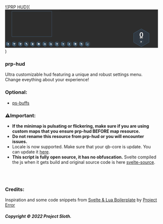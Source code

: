 ![PRP HUD](![Alt text](image.png))

### prp-hud

Ultra customizable hud featuring a unique and robust settings menu. Change eveything about your experience!

### Optional:

- [ps-buffs](https://github.com/Project-Sloth/ps-buffs)

### ⚠️Important:

- **If the minimap is pulsating or flickering, make sure if you are using custom maps that you ensure prp-hud BEFORE map resource.**
- **Do not rename this resource from prp-hud or you will encounter issues.**
- Locale is now supported. Make sure that your qb-core is update. You can update it [here](https://github.com/qbcore-framework/qb-core).
- **This script is fully open source, it has no obfuscation.** Svelte compiled the js when it gets build and original source code is here [svelte-source](https://github.com/Project-Sloth/ps-hud/tree/main/svelte-source).

<br>
<br>

### Credits:

Inspiration and some code snippets from [Svelte & Lua Boilerplate](https://github.com/project-error/svelte-lua-boilerplate) by [Project Error](https://github.com/project-error)

##### Copyright © 2022 Project Sloth.
